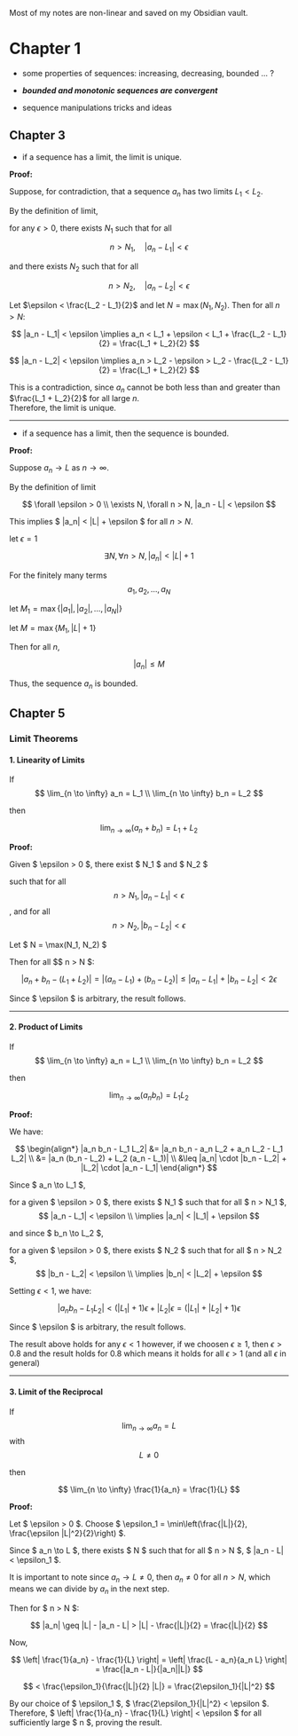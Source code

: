 Most of my notes are non-linear and saved on my Obsidian vault. 

# Chapter 1

- some properties of sequences: increasing, decreasing, bounded ... ?


- ***bounded and monotonic sequences are convergent***

 
- sequence manipulations tricks and ideas


## Chapter 3

- if a sequence has a limit, the limit is unique.

**Proof:**  

Suppose, for contradiction, that a sequence $a_n$ has two limits $L_1 < L_2$.  

By the definition of limit, 

for any $\epsilon > 0$, there exists $N_1$ such that for all 

$$n > N_1, \quad |a_n - L_1| < \epsilon$$

and there exists $N_2$ such that for all 

$$n > N_2, \quad |a_n - L_2| < \epsilon$$



Let $\epsilon < \frac{L_2 - L_1}{2}$ and let $N = \max(N_1, N_2)$. Then for all $n > N$:

$$  
|a_n - L_1| < \epsilon \implies a_n < L_1 + \epsilon < L_1 + \frac{L_2 - L_1}{2} = \frac{L_1 + L_2}{2}
$$

$$
|a_n - L_2| < \epsilon \implies a_n > L_2 - \epsilon > L_2 - \frac{L_2 - L_1}{2} = \frac{L_1 + L_2}{2}
$$

This is a contradiction, since $a_n$ cannot be both less than and greater than $\frac{L_1 + L_2}{2}$ for all large $n$.  
Therefore, the limit is unique.

---

- if a sequence has a limit, then the sequence is bounded.

**Proof:**  

Suppose $a_n \to L$ as $n \to \infty$.  

By the definition of limit 

$$
\forall \epsilon > 0 \\ 
\exists N, \forall n > N,  |a_n - L| < \epsilon 
$$ 

This implies $ |a_n| < |L| + \epsilon $ for all $n > N$. 

let $\epsilon = 1$

$$
\exists N, \forall n > N,  |a_n| < |L| + 1 
$$



For the finitely many terms $$a_1, a_2, \ldots, a_N$$

let $M_1 = \max\{ |a_1|, |a_2|, \ldots, |a_N| \}$

let $M = \max\{ M_1, |L| + 1 \}$

Then for all $n$, 

$$ |a_n| \leq M $$

Thus, the sequence $a_n$ is bounded.


## Chapter 5

### Limit Theorems

#### 1. Linearity of Limits

If $$ \lim_{n \to \infty} a_n = L_1 \\ \lim_{n \to \infty} b_n = L_2 $$

then

$$
\lim_{n \to \infty} (a_n + b_n) = L_1 + L_2
$$

**Proof:**  

Given $ \epsilon > 0 $, there exist $ N_1 $ and $ N_2 $ 

such that for all $$ n > N_1, |a_n - L_1| < \epsilon $$, and for all $$ n > N_2, |b_n - L_2| < \epsilon $$

Let $ N = \max(N_1, N_2) $ 

Then for all $$ n > N $:

$$
|a_n + b_n - (L_1 + L_2)| = |(a_n - L_1) + (b_n - L_2)| \leq |a_n - L_1| + |b_n - L_2| < 2\epsilon
$$

Since $ \epsilon $ is arbitrary, the result follows.

---

#### 2. Product of Limits

If $$ \lim_{n \to \infty} a_n = L_1 \\ \lim_{n \to \infty} b_n = L_2 $$

then

$$
\lim_{n \to \infty} (a_n b_n) = L_1 L_2
$$

**Proof:**  

We have:

$$
\begin{align*}
|a_n b_n - L_1 L_2| &= |a_n b_n - a_n L_2 + a_n L_2 - L_1 L_2| \\
&= |a_n (b_n - L_2) + L_2 (a_n - L_1)| \\
&\leq |a_n| \cdot |b_n - L_2| + |L_2| \cdot |a_n - L_1|
\end{align*}
$$

Since $ a_n \to L_1 $, 

for a given $ \epsilon > 0 $, there exists $ N_1 $ such that for all $ n > N_1 $, 
$$ 
|a_n - L_1| < \epsilon \\
\implies
|a_n| < |L_1| + \epsilon 
$$

and since $ b_n \to L_2 $,

for a given $ \epsilon > 0 $, there exists $ N_2 $ such that for all $ n > N_2 $, $$ |b_n - L_2| < \epsilon \\
\implies
|b_n| < |L_2| + \epsilon $$


Setting $\epsilon < 1$, we have:

$$ 
|a_n b_n - L_1 L_2| < (|L_1| + 1)\epsilon + |L_2| \epsilon = (|L_1| + |L_2| + 1)\epsilon
$$

Since $ \epsilon $ is arbitrary, the result follows.

The result above holds for any $\epsilon < 1$ however, if we choosen $\epsilon \geq 1$, then $\epsilon > 0.8$ and the result holds for $0.8$ which means it holds for all $\epsilon > 1$ (and all $\epsilon$ in general)


---

#### 3. Limit of the Reciprocal

If $$ \lim_{n \to \infty} a_n = L $$ with $$ L \neq 0 $$

then

$$
\lim_{n \to \infty} \frac{1}{a_n} = \frac{1}{L}
$$

**Proof:**  

Let $ \epsilon > 0 $. Choose $ \epsilon_1 = \min\left(\frac{|L|}{2}, \frac{\epsilon |L|^2}{2}\right) $.  

Since $ a_n \to L $, there exists $ N $ such that for all $ n > N $, $ |a_n - L| < \epsilon_1 $. 

It is important to note since $a_n \to L \neq 0$, then $a_n \neq 0$ for all $n > N$, which means we can divide by $a_n$ in the next step.


Then for $ n > N $:

$$
|a_n| \geq |L| - |a_n - L| > |L| - \frac{|L|}{2} = \frac{|L|}{2}
$$

Now,

$$
\left| \frac{1}{a_n} - \frac{1}{L} \right| = \left| \frac{L - a_n}{a_n L} \right| = \frac{|a_n - L|}{|a_n||L|}
$$

$$
< \frac{\epsilon_1}{\frac{|L|}{2} |L|} = \frac{2\epsilon_1}{|L|^2}
$$

By our choice of $ \epsilon_1 $, $ \frac{2\epsilon_1}{|L|^2} < \epsilon $.  
Therefore, $ \left| \frac{1}{a_n} - \frac{1}{L} \right| < \epsilon $ for all sufficiently large $ n $, proving the result.









